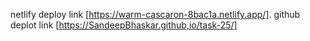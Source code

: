 netlify deploy link [https://warm-cascaron-8bac1a.netlify.app/].
github deplot link [https://SandeepBhaskar.github,io/task-25/]